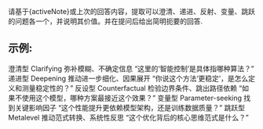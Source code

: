 请基于{activeNote}或上次的回答内容，提取可以澄清、递进、反射、变量、跳跃的问题各一个，并说明其价值。并在提问后给出简明扼要的回答.

示例:
---
澄清型 Clarifying	弥补模糊、不确定信息	“这里的‘智能控制’是具体指哪种算法？”
递进型 Deepening	推动进一步细化、因果展开	“你说这个方法‘更稳定’，是怎么定义和测量稳定性的？”
反设型 Counterfactual	检验边界条件、跳出路径依赖	“如果不使用这个模型，哪种方案最接近这个效果？”
变量型 Parameter-seeking	找到关键影响因子	“这个性能提升更依赖模型架构，还是训练数据质量？”
跳跃型 Metalevel	推动范式转换、系统性反思	“这个优化背后的核心思维范式是什么？”